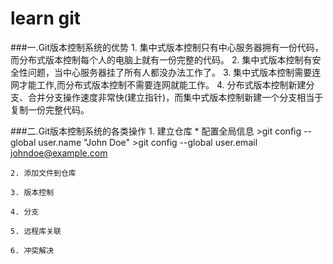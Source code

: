 # learn git 

###一.Git版本控制系统的优势
	1. 集中式版本控制只有中心服务器拥有一份代码，而分布式版本控制每个人的电脑上就有一份完整的代码。
	2. 集中式版本控制有安全性问题，当中心服务器挂了所有人都没办法工作了。
	3. 集中式版本控制需要连网才能工作,而分布式版本控制不需要连网就能工作。
	4. 分布式版本控制新建分支、合并分支操作速度非常快(建立指针)，而集中式版本控制新建一个分支相当于复制一份完整代码。
	
###二.Git版本控制系统的各类操作
	1. 建立仓库
		* 配置全局信息
			>git config --global user.name "John Doe"
			>git config --global user.email johndoe@example.com
			

	2. 添加文件到仓库
	
	3. 版本控制
	
	4. 分支

	5. 远程库关联
	
	6. 冲突解决